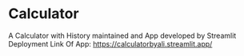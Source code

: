# Calculator
A Calculator with History maintained and App developed by Streamlit
Deployment Link Of App: https://calculatorbyali.streamlit.app/
